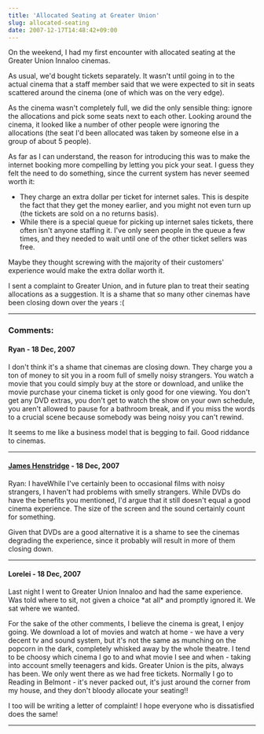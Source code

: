 ```yaml
---
title: 'Allocated Seating at Greater Union'
slug: allocated-seating
date: 2007-12-17T14:48:42+09:00
---
```


On the weekend, I had my first encounter with allocated seating at the
Greater Union Innaloo cinemas.

As usual, we\'d bought tickets separately. It wasn\'t until going in to
the actual cinema that a staff member said that we were expected to sit
in seats scattered around the cinema (one of which was on the very
edge).

As the cinema wasn\'t completely full, we did the only sensible thing:
ignore the allocations and pick some seats next to each other. Looking
around the cinema, it looked like a number of other people were ignoring
the allocations (the seat I\'d been allocated was taken by someone else
in a group of about 5 people).

As far as I can understand, the reason for introducing this was to make
the internet booking more compelling by letting you pick your seat. I
guess they felt the need to do something, since the current system has
never seemed worth it:

-   They charge an extra dollar per ticket for internet sales. This is
    despite the fact that they get the money earlier, and you might not
    even turn up (the tickets are sold on a no returns basis).
-   While there is a special queue for picking up internet sales
    tickets, there often isn\'t anyone staffing it. I\'ve only seen
    people in the queue a few times, and they needed to wait until one
    of the other ticket sellers was free.

Maybe they thought screwing with the majority of their customers\'
experience would make the extra dollar worth it.

I sent a complaint to Greater Union, and in future plan to treat their
seating allocations as a suggestion. It is a shame that so many other
cinemas have been closing down over the years :(

---
### Comments:
#### Ryan - <time datetime="2007-12-18 02:31:55">18 Dec, 2007</time>

I don\'t think it\'s a shame that cinemas are closing down. They charge
you a ton of money to sit you in a room full of smelly noisy strangers.
You watch a movie that you could simply buy at the store or download,
and unlike the movie purchase your cinema ticket is only good for one
viewing. You don\'t get any DVD extras, you don\'t get to watch the show
on your own schedule, you aren\'t allowed to pause for a bathroom break,
and if you miss the words to a crucial scene because somebody was being
noisy you can\'t rewind.

It seems to me like a business model that is begging to fail. Good
riddance to cinemas.

---
#### [James Henstridge](http://blogs.gnome.org/jamesh/) - <time datetime="2007-12-18 10:33:09">18 Dec, 2007</time>

Ryan: I haveWhile I\'ve certainly been to occasional films with noisy
strangers, I haven\'t had problems with smelly strangers. While DVDs do
have the benefits you mentioned, I\'d argue that it still doesn\'t equal
a good cinema experience. The size of the screen and the sound certainly
count for something.

Given that DVDs are a good alternative it is a shame to see the cinemas
degrading the experience, since it probably will result in more of them
closing down.

---
#### Lorelei - <time datetime="2007-12-18 16:39:57">18 Dec, 2007</time>

Last night I went to Greater Union Innaloo and had the same experience.
Was told where to sit, not given a choice \*at all\* and promptly
ignored it. We sat where we wanted.

For the sake of the other comments, I believe the cinema is great, I
enjoy going. We download a lot of movies and watch at home - we have a
very decent tv and sound system, but it\'s not the same as munching on
the popcorn in the dark, completely whisked away by the whole theatre. I
tend to be choosy which cinema I go to and what movie I see and when -
taking into account smelly teenagers and kids. Greater Union is the
pits, always has been. We only went there as we had free tickets.
Normally I go to Reading in Belmont - it\'s never packed out, it\'s just
around the corner from my house, and they don\'t bloody allocate your
seating!!

I too will be writing a letter of complaint! I hope everyone who is
dissatisfied does the same!

---
